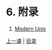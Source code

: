 # 6. 附录
1. [Modern Unix](https://github.com/ibraheemdev/modern-unix)


[上一课](lesson4.md) | [目录](README.md)
